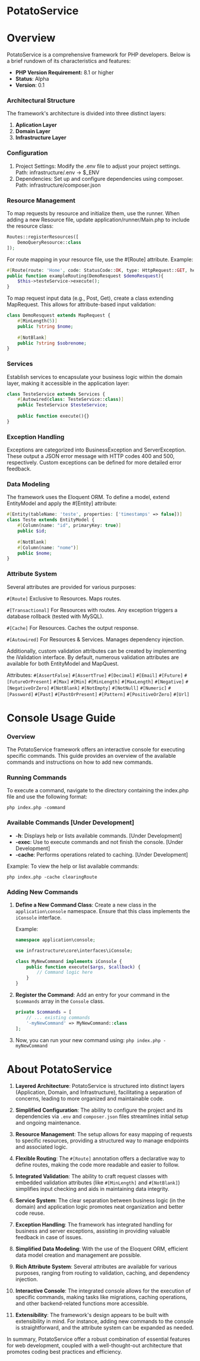 
# PotatoService

# Overview
PotatoService is a comprehensive framework for PHP developers. Below is a brief rundown of its characteristics and features:

* **PHP Version Requirement:** 8.1 or higher
* **Status**: Alpha
* **Version**: 0.1

### Architectural Structure
The framework's architecture is divided into three distinct layers:

1. **Aplication Layer**
2. **Domain Layer**
3. **Infrastructure Layer**

### Configuration
1. Project Settings: Modify the .env file to adjust your project settings. Path: infrastructure/.env -> $_ENV
2. Dependencies: Set up and configure dependencies using composer. Path: infrastructure/composer.json

### Resource Management
To map requests by resource and initialize them, use the runner. When adding a new Resource file, update application/runner/Main.php to include the resource class:

```php
Routes::registerResources([
	DemoQueryResource::class
]);
```

For route mapping in your resource file, use the #[Route] attribute. Example:

```php
#[Route(route: 'Home', code: StatusCode::OK, type: HttpRequest::GET, headers: [ ContentType::CONTENT_JS ])]
public function exampleRouting(DemoResquest $demoResquest){
	$this->testeService->execute();
}
```

To map request input data (e.g., Post, Get), create a class extending MapRequest. This allows for attribute-based input validation:

```php
class DemoResquest extends MapRequest { 
	#[MinLength(5)]
	public ?string $nome;
	
	#[NotBlank]
	public ?string $sobrenome;
}
```

### Services
Establish services to encapsulate your business logic within the domain layer, making it accessible in the application layer:

```php
class TesteService extends Services {
	#[Autowired(class: TesteService::class)]
	public TesteService $testeService;
	
	public function execute(){}
}
```

### Exception Handling
Exceptions are categorized into BusinessException and ServerException. These output a JSON error message with HTTP codes 400 and 500, respectively. Custom exceptions can be defined for more detailed error feedback.

### Data Modeling
The framework uses the Eloquent ORM. To define a model, extend EntityModel and apply the #[Entity] attribute:

```php
#[Entity(tableName: 'teste', properties: ['timestamps' => false])]
class Teste extends EntityModel {
	#[Column(name: "id", primaryKey: true)]
	public $id;
	
	#[NotBlank]
	#[Column(name: "nome")]
	public $nome;
}
```

### Attribute System
Several attributes are provided for various purposes:

`#[Route]` Exclusive to Resources. Maps routes.

`#[Transactional]`  For Resources with routes. Any exception triggers a database rollback (tested with MySQL).

`#[Cache]` For Resources. Caches the output response.

`#[Autowired]` For Resources & Services. Manages dependency injection.

Additionally, custom validation attributes can be created by implementing the iValidation interface. By default, numerous validation attributes are available for both EntityModel and MapQuest.

Attributes:
`#[AssertFalse]`
`#[AssertTrue]`
`#[Decimal]`
`#[Email]`
`#[Future]`
`#[FutureOrPresent]`
`#[Max]`
`#[Min]`
`#[MinLength]`
`#[MaxLength]`
`#[Negative]`
`#[NegativeOrZero]`
`#[NotBlank]`
`#[NotEmpty]`
`#[NotNull]`
`#[Numeric]`
`#[Password]`
`#[Past]`
`#[PastOrPresent]`
`#[Pattern]`
`#[PositiveOrZero]`
`#[Url]`

# Console Usage Guide

### Overview
The PotatoService framework offers an interactive console for executing specific commands. This guide provides an overview of the available commands and instructions on how to add new commands.

### Running Commands
To execute a command, navigate to the directory containing the index.php file and use the following format:
```console
php index.php -command
```

### Available Commands [Under Development]

 - **-h**: Displays help or lists available commands. [Under Development]
 - **-exec**: Use to execute commands and not finish the console. [Under Development]
 - **-cache**: Performs operations related to caching. [Under Development]


Example:
To view the help or list available commands:

```console
php index.php -cache clearingRoute
```

### Adding New Commands

1.  **Define a New Command Class**: Create a new class in the `application\console` namespace. Ensure that this class implements the `iConsole` interface.
    
    Example:
    ```php
    namespace application\console;
    
    use infrastructure\core\interfaces\iConsole;
    
    class MyNewCommand implements iConsole {
        public function execute($args, $callback) {
            // Command logic here
        }
    }
    ``` 
    
2.  **Register the Command**: Add an entry for your command in the `$commands` array in the `Console` class.
    
    ```php
    private $commands = [
        // ... existing commands
        '-myNewCommand' => MyNewCommand::class
    ];
    ```
    
3.  Now, you can run your new command using:
    `php index.php -myNewCommand`

# About PotatoService
1.  **Layered Architecture**: PotatoService is structured into distinct layers (Application, Domain, and Infrastructure), facilitating a separation of concerns, leading to more organized and maintainable code.
    
2.  **Simplified Configuration**: The ability to configure the project and its dependencies via `.env` and `composer.json` files streamlines initial setup and ongoing maintenance.
    
3.  **Resource Management**: The setup allows for easy mapping of requests to specific resources, providing a structured way to manage endpoints and associated logic.
    
4.  **Flexible Routing**: The `#[Route]` annotation offers a declarative way to define routes, making the code more readable and easier to follow.
    
5.  **Integrated Validation**: The ability to craft request classes with embedded validation attributes (like `#[MinLength]` and `#[NotBlank]`) simplifies input checking and aids in maintaining data integrity.
    
6.  **Service System**: The clear separation between business logic (in the domain) and application logic promotes neat organization and better code reuse.
    
7.  **Exception Handling**: The framework has integrated handling for business and server exceptions, assisting in providing valuable feedback in case of issues.
    
8.  **Simplified Data Modeling**: With the use of the Eloquent ORM, efficient data model creation and management are possible.
    
9.  **Rich Attribute System**: Several attributes are available for various purposes, ranging from routing to validation, caching, and dependency injection.
    
10.  **Interactive Console**: The integrated console allows for the execution of specific commands, making tasks like migrations, caching operations, and other backend-related functions more accessible.
    
11.  **Extensibility**: The framework's design appears to be built with extensibility in mind. For instance, adding new commands to the console is straightforward, and the attribute system can be expanded as needed.
    

In summary, PotatoService offer a robust combination of essential features for web development, coupled with a well-thought-out architecture that promotes coding best practices and efficiency.
